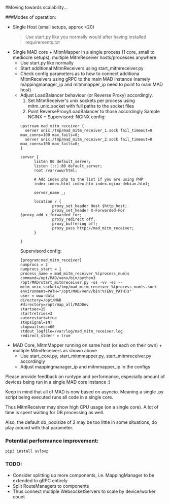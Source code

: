 #Moving towards scalability...

###Modes of operation:
  - Single Host (small setups, approx <20)
    > Use start.py like you normally would after having installed requirements.txt
  - Single MAD core + MitmMapper in a single process (1 core, small to mediocre setups), multiple MitmReceiver hosts/processes anywhere
    - Use start.py like normally
    - Start additional MitmReceivers using start_mitmreceiver.py
    - Check config parameters as to how to connect additiona MitmReceivers using gRPC to the main MAD instance (namely mappingmanager_ip and mitmmapper_ip need to point to main MAD host)
    - Adjust LoadBalancer behaviour (or Reverse Proxy) accordingly.
      1) Set MitmReceiver's unix sockets per process using mitm_unix_socket with full paths to the socket files
      2) Point ReverseProxy/LoadBalancer to those accordingly
      Sample NGINX + Supervisord:
      NGINX config:
      ```
      upstream mad_mitm_receiver {
        server unix:/tmp/mad_mitm_receiver_1.sock fail_timeout=0 max_conns=100 max_fails=0;
        server unix:/tmp/mad_mitm_receiver_2.sock fail_timeout=0 max_conns=100 max_fails=0;
      }

      server {
            listen 80 default_server;
            listen [::]:80 default_server;
            root /var/www/html;

            # Add index.php to the list if you are using PHP
            index index.html index.htm index.nginx-debian.html;

            server_name _;

            location / {
                    proxy_set_header Host $http_host;
                    proxy_set_header X-Forwarded-For $proxy_add_x_forwarded_for;
                    proxy_redirect off;
                    proxy_buffering off;
                    proxy_pass http://mad_mitm_receiver;
            }

      }
      ```
      Supervisord config:
      ```
      [program:mad_mitm_receiver]
      numprocs = 2
      numprocs_start = 1
      process_name = mad_mitm_receiver_%(process_num)s
      command=/opt/MAD/venv/bin/python3 /opt/MAD/start_mitmreceiver.py -os -vv -ec --mitm_unix_socket=/tmp/mad_mitm_receiver_%(process_num)s.sock
      environment=PATH="/opt/MAD/venv/bin:%(ENV_PATH)s"
      user = www-data
      directory=/opt/MAD
      #directory=/opt/map_all/MADDev
      startsec=15
      startretries=3
      autorestart=true
      stopsignal=INT
      stopwaitsecs=60
      stdout_logfile=/var/log/mad_mitm_receiver.log
      redirect_stderr = true
      ```
  - MAD Core, MitmMapper running on same host (or each on their own) + multiple MitmReceivers as shown above
    - Use start_core.py, start_mitmmapper.py, start_mitmreceiver.py accordingly
    - Adjust mappingmanager_ip and mitmmapper_ip in the configs

Please provide feedback on runtype and performance, especially amount of devices being run in a single MAD core instance :)

Keep in mind that all of MAD is now based on asyncio. Meaning a single .py script being executed runs all code in a single core.

Thus MitmReceiver may show high CPU usage (on a single core). A lot of time is spent waiting for DB processing as well.

Also, the default db_poolsize of 2 may be too little in some situations, do play around with that parameter.

### Potential performance improvement:
`pip3 install uvloop`

### TODO:
- Consider splitting up more components, i.e. MappingManager to be extended to gRPC entirely
- Split RouteManagers to components
- Thus connect multiple WebsocketServers to scale by device/worker count